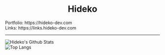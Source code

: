 <div align="center">
    <h1>Hideko</h1>
</div>
Portfolio: https://hideko-dev.com<br>
Links: https://links.hideko-dev.com

----
![Hideko's Github Stats](https://github-readme-stats.vercel.app/api?username=hideko-dev&show_icons=true&bg_color=00000000&border_color=313131)
<br>
![Top Langs](https://github-readme-stats.vercel.app/api/top-langs/?username=hideko-dev&layout=compact&bg_color=00000000&border_color=313131&text_bold=true)
